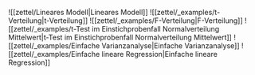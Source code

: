 ![[zettel/Lineares Modell|Lineares Modell]]
![[zettel/_examples/t-Verteilung|t-Verteilung]]
![[zettel/_examples/F-Verteilung|F-Verteilung]]
![[zettel/_examples/t-Test im Einstichprobenfall Normalverteilung Mittelwert|t-Test im Einstichprobenfall Normalverteilung Mittelwert]]
![[zettel/_examples/Einfache Varianzanalyse|Einfache Varianzanalyse]]
![[zettel/_examples/Einfache lineare Regression|Einfache lineare Regression]]